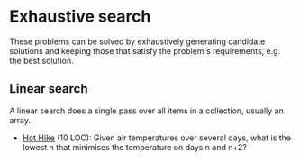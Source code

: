 # Exhaustive search

These problems can be solved by exhaustively generating candidate solutions and
keeping those that satisfy the problem's requirements, e.g. the best solution.

## Linear search

A linear search does a single pass over all items in a collection,
usually an array.

- [Hot Hike](https://open.kattis.com/problems/hothike) (10 LOC):
Given air temperatures over several days, what is the lowest n that minimises
the temperature on days n and n+2?
